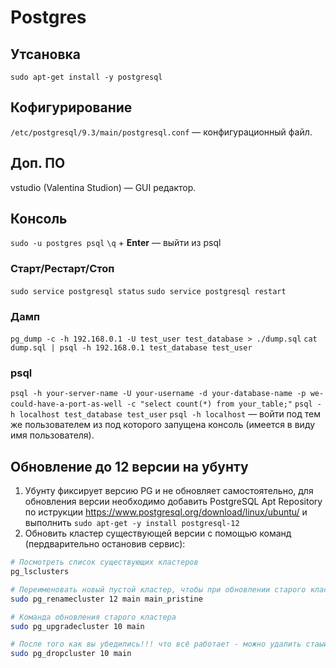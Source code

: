 # Postgres

<!-- https://eax.me/postgresql-install/ Начало работы с PostgreSQL -->
<!-- https://postgrespro.ru/ -->

## Утсановка

`sudo apt-get install -y postgresql`


## Кофигурирование

`/etc/postgresql/9.3/main/postgresql.conf` — конфигурационный файл.


## Доп. ПО

vstudio (Valentina Studion) — GUI редактор.


## Консоль

`sudo -u postgres psql`
`\q` + __Enter__ — выйти из psql


### Старт/Рестарт/Стоп

`sudo service postgresql status`
`sudo service postgresql restart`


### Дамп

`pg_dump -c -h 192.168.0.1 -U test_user test_database > ./dump.sql`
`cat dump.sql | psql -h 192.168.0.1 test_database test_user`


### psql

`psql -h your-server-name -U your-username -d your-database-name -p we-could-have-a-port-as-well -c "select count(*) from your_table;"`
`psql -h localhost test_database test_user`
`psql -h localhost` — войти под тем же пользователем из под которого запущена консоль (имеется в виду имя пользователя).

## Обновление до 12 версии на убунту

1.   Убунту фиксирует версию PG и не обновляет самостоятельно, для обновления версии необходимо добавить PostgreSQL Apt Repository по иструкции https://www.postgresql.org/download/linux/ubuntu/ и выполнить `sudo apt-get -y install postgresql-12`
2.   Обновить кластер существующей версии с помощью команд (пердварительно остановив сервис):

```sh
# Посмотреть список существующих кластеров
pg_lsclusters

# Переименовать новый пустой кластер, чтобы при обновлении старого кластера имена не конфликтовали.
sudo pg_renamecluster 12 main main_pristine

# Команда обновления старого кластера
sudo pg_upgradecluster 10 main

# После того как вы убедились!!! что всё работает - можно удалить стаый кластер.
sudo pg_dropcluster 10 main
```
